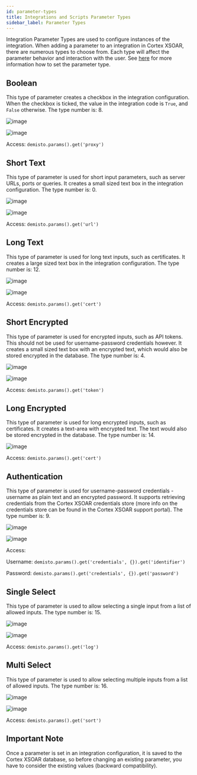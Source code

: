 ```yaml
---
id: parameter-types
title: Integrations and Scripts Parameter Types
sidebar_label: Parameter Types
---
```


Integration Parameter Types are used to configure instances of the integration. When adding a parameter to an integration in Cortex XSOAR, there are numerous types to choose from.
Each type will affect the parameter behavior and interaction with the user.
See [here](https://xsoar.pan.dev/docs/integrations/yaml-file#configuration) for more information how to set the parameter type.

## Boolean

This type of parameter creates a checkbox in the integration configuration. When the checkbox is ticked, the value in
the integration code is `True`, and `False` otherwise.
The type number is: 8.

![image](/doc_imgs/integrations/54881985-48654700-4e5e-11e9-8e1c-7a95d1b84328.png)

![image](/doc_imgs/integrations/54881975-2966b500-4e5e-11e9-87c7-b9f2eadeef5d.png)

Access: `demisto.params().get('proxy')` 

## Short Text

This type of parameter is used for short input parameters, such as server URLs, ports or queries. It creates a small
sized text box in the integration configuration.
The type number is: 0.

![image](/doc_imgs/integrations/54881995-616df800-4e5e-11e9-8f15-475422b97066.png)

![image](/doc_imgs/integrations/54882043-ac880b00-4e5e-11e9-9b59-8cb0f08594d4.png)

Access: `demisto.params().get('url')`

## Long Text

This type of parameter is used for long text inputs, such as certificates. It creates a large sized text box in the 
integration configuration.
The type number is: 12.

![image](/doc_imgs/integrations/54882097-4a7bd580-4e5f-11e9-80d7-4db8859bbab4.png)

![image](/doc_imgs/integrations/54882114-68493a80-4e5f-11e9-89a0-1d2a7106980f.png)

Access: `demisto.params().get('cert')`

## Short Encrypted

This type of parameter is used for encrypted inputs, such as API tokens. This should not be used for username-password 
credentials however. It creates a small sized text box with an encrypted text, which would also be stored encrypted in
the database. 
The type number is: 4.

![image](/doc_imgs/integrations/54882368-f7575200-4e61-11e9-86e4-c5e33948f35e.png)

![image](/doc_imgs/integrations/54882405-51581780-4e62-11e9-86a4-293c3eb59cbc.png)

Access: `demisto.params().get('token')`

## Long Encrypted

This type of parameter is used for long encrypted inputs, such as certificates.
It creates a text-area with encrypted text. The text would also be stored encrypted in
the database. 
The type number is: 14.

![image](/doc_imgs/integrations/Screenshot-long-encrypted.png)

Access: `demisto.params().get('cert')`

## Authentication

This type of parameter is used for username-password credentials - username as plain text and an encrypted password. 
It supports retrieving credentials from the Cortex XSOAR credentials store (more info on the credentials store can be found in
the Cortex XSOAR support portal).
The type number is: 9.

![image](/doc_imgs/integrations/54882618-89f8f080-4e64-11e9-8bbc-e4974c9466a5.png)

![image](/doc_imgs/integrations/54882634-ae54cd00-4e64-11e9-9194-ec7bee84ca76.png)

Access: 

Username: `demisto.params().get('credentials', {}).get('identifier')`

Password: `demisto.params().get('credentials', {}).get('password')`

## Single Select

This type of parameter is used to allow selecting a single input from a list of allowed inputs. 
The type number is: 15.

![image](/doc_imgs/integrations/54883090-3ee1dc00-4e6a-11e9-88b7-5bbce20702d9.png)

![image](/doc_imgs/integrations/54883094-591bba00-4e6a-11e9-8066-945d82bba1e4.png)

Access: `demisto.params().get('log')`

## Multi Select

This type of parameter is used to allow selecting multiple inputs from a list of allowed inputs.
The type number is: 16.

![image](/doc_imgs/integrations/54883128-d810f280-4e6a-11e9-94b6-cd6dc43987e9.png)

![image](/doc_imgs/integrations/54883139-f4ad2a80-4e6a-11e9-85c4-4eef17ab75ac.png)

Access: `demisto.params().get('sort')`

## Important Note

Once a parameter is set in an integration configuration, it is saved to the Cortex XSOAR database, so before changing an existing
parameter, you have to consider the existing values (backward compatibility).



